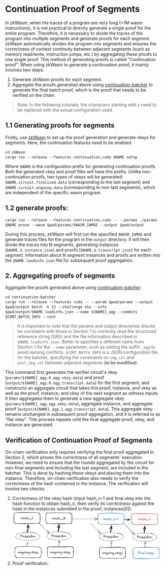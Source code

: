 # Continuation Proof of Segments
In zkWasm, when the traces of a program are very long (>1M wasm instructions), it is not practical to directly generate a single proof for the entire program. Therefore, it is necessary to divide the traces of the program into multiple segments and generate proofs for each segment. zkWasm automatically divides the program into segments and ensures the correctness of context continuity between adjacent segments (such as memory read/write, instruction jumps, etc.) by aggregating these proofs to one single proof. This method of generating proofs is called "Continuation proof". When using zkWasm to generate a continuation proof, it mainly involves two steps:

1. Generate zkWasm proofs for each segment.
2. Aggregate the proofs generated above using [continuation-batcher](https://github.com/DelphinusLab/continuation-batcher) to generate the final batch proof, which is the proof that needs to be verified on the chain.

> Note: In the following tutorials, the characters starting with `$` need to be replaced with the actual configuration used.

## 1.1 Generating proofs for segments
Firstly, use [zkWasm](https://github.com/DelphinusLab/zkWasm) to set up the proof generation and generate vkeys for segments. Here, the continuation features need to be enabled.
```
cd zkWasm
cargo run --release --features continuation,cuda $NAME setup
```

Where `$NAME` is the configuration prefix for generating continuation proofs. Both the generated vkey and proof files will have this prefix. Unlike non-continuation proofs, two types of vkeys will be generated: `$NAME.circuit.finalized.data` (corresponding to the last segment) and `$NAME.circuit.ongoing.data` (corresponding to non-last segments), which are independent of the specific wasm program.

## 1.2 generate proofs:

```
cargo run --release --features continuation,cuda -- --params ./params $NAME prove --wasm $pwd/params/$WASM_IAMGE --output $pwd/output 
```

During this process, zkWasm will first run the specified `$WASM_IAMGE` and generate traces files for the program in the `output` directory. It will then divide the traces into N segments, generating instances (`$NAME.$.instance.json`) and proofs (`$NAME.$.transcript.json`) for each segment. Information about N segment instances and proofs are written into the `$NAME.loadinfo.json` file for subsequent proof aggregation.

## 2. Aggregating proofs of segments
Aggregate the proofs generated above using [continuation-batcher](https://github.com/DelphinusLab/continuation-batcher):

```
cd continuation-batcher
cargo run --release --features cuda -- --param $pwd/params --output $pwd/output batch -k 22 --challenge sha --info  $pwd/output/$NAME.loadinfo.json --name ${NAME}_agg --commits $CONT_BATCH_INFO --cont
```
> It is important to note that the params and output directories should be consistent with those in Section 1 to correctly read the structured reference string (SRS) and the file information described in `$NAME.loadinfo.json`. Better to specifies a different name from Section 1 for the `--name` parameter, such as adding the suffix `_agg` to avoid naming conflicts. `$CONT_BATCH_INFO` is a JSON configuration file for the batcher, specifying the constraints on `img_col` and `post_img_col` between adjacent segments (**to be modified**).

This command first generates the verifier circuit's vkey (`params/${NAME}_agg.0.agg.vkey.data`) and proof (`output/${NAME}_agg.0.agg.transcript.data`) for the first segment, and constructs an aggregate circuit that takes this proof, instance, and vkey as well as the proof, instance, and vkey of the next segment as witness inputs. It then aggregates them to generate a new aggregate vkey (`params/${NAME}_agg.agg.vkey.data`), aggregate instance, and aggregate proof (`output/${NAME}_agg.1.agg.transcript.data`). This aggregate vkey remains unchanged in subsequent proof aggregation, and it is referred to as "flat vkey". This process repeats until the final aggregate proof, vkey, and instance are generated.

## Verification of Continuation Proof of Segments
On-chain verification only requires verifying the final proof aggregated in Section 2, which proves the correctness of all segments' execution. However, we need to ensure that the rounds aggregated by the circuit for non-final segments and including the last segment, are included in the batcher. This is done by hashing these vkeys and placing them into the instance. Therefore, on-chain verification also needs to verify the correctness of the hash contained in the instance. The verification will involve two checks:

1. Correctness of the vkey hash (input hash_n-1 and final.vkey into the hash function to obtain hash_n, then verify its correctness against the hash in the instances submitted in the proof, instances[0]).
![image](./assets/images/uniform_agg_hash.png)
2. Proof verification.
